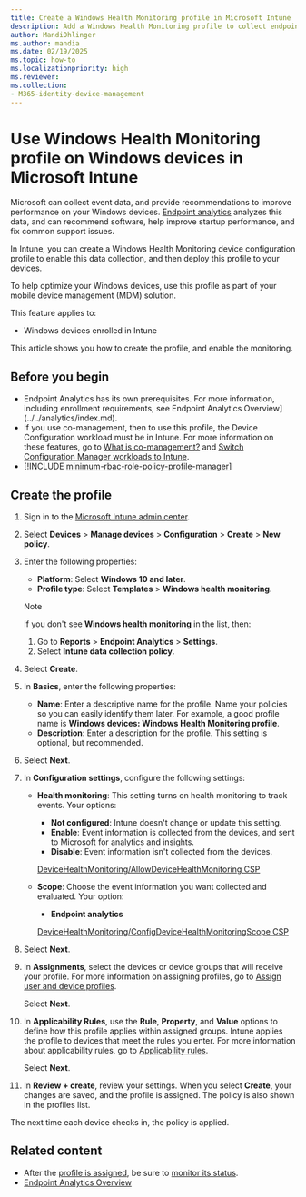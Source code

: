 ```yaml
---
title: Create a Windows Health Monitoring profile in Microsoft Intune
description: Add a Windows Health Monitoring profile to collect endpoint analytics and software update events on Windows 10/11 devices in Microsoft Intune. Use this data to recommend software, review startup performance, and fix support issues.
author: MandiOhlinger
ms.author: mandia
ms.date: 02/19/2025
ms.topic: how-to
ms.localizationpriority: high
ms.reviewer:
ms.collection:
- M365-identity-device-management
---
```


# Use Windows Health Monitoring profile on Windows devices in Microsoft Intune

Microsoft can collect event data, and provide recommendations to improve performance on your Windows devices. [Endpoint analytics](../../analytics/index.md) analyzes this data, and can recommend software, help improve startup performance, and fix common support issues.

In Intune, you can create a Windows Health Monitoring device configuration profile to enable this data collection, and then deploy this profile to your devices.

To help optimize your Windows devices, use this profile as part of your mobile device management (MDM) solution.

This feature applies to:

- Windows devices enrolled in Intune

This article shows you how to create the profile, and enable the monitoring.

## Before you begin

- Endpoint Analytics has its own prerequisites. For more information, including enrollment requirements, see Endpoint Analytics Overview](../../analytics/index.md).
- If you use co-management, then to use this profile, the Device Configuration workload must be in Intune. For more information on these features, go to [What is co-management?](../../configmgr/comanage/overview.md) and [Switch Configuration Manager workloads to Intune](../../configmgr/comanage/how-to-switch-workloads.md).
- [!INCLUDE [minimum-rbac-role-policy-profile-manager](../includes/minimum-rbac-role-policy-profile-manager.md)]

## Create the profile

1. Sign in to the [Microsoft Intune admin center](https://go.microsoft.com/fwlink/?linkid=2109431).
2. Select **Devices** > **Manage devices** > **Configuration** > **Create** > **New policy**.
3. Enter the following properties:

    - **Platform**: Select **Windows 10 and later**.
    - **Profile type**: Select **Templates** > **Windows health monitoring**.

    > [!NOTE]
    >
    > If you don't see **Windows health monitoring** in the list, then:
    >
    > 1. Go to **Reports** > **Endpoint Analytics** > **Settings**.
    > 2. Select **Intune data collection policy**.

4. Select **Create**.
5. In **Basics**, enter the following properties:

    - **Name**: Enter a descriptive name for the profile. Name your policies so you can easily identify them later. For example, a good profile name is **Windows devices: Windows Health Monitoring profile**.
    - **Description**: Enter a description for the profile. This setting is optional, but recommended.

6. Select **Next**.
7. In **Configuration settings**, configure the following settings:

    - **Health monitoring**: This setting turns on health monitoring to track events. Your options:
      - **Not configured**: Intune doesn't change or update this setting.
      - **Enable**: Event information is collected from the devices, and sent to Microsoft for analytics and insights.
      - **Disable**: Event information isn't collected from the devices.

      [DeviceHealthMonitoring/AllowDeviceHealthMonitoring CSP](/windows/client-management/mdm/policy-csp-devicehealthmonitoring#allowdevicehealthmonitoring)

    - **Scope**: Choose the event information you want collected and evaluated. Your option:
      - **Endpoint analytics**

      [DeviceHealthMonitoring/ConfigDeviceHealthMonitoringScope CSP](/windows/client-management/mdm/policy-csp-devicehealthmonitoring#configdevicehealthmonitoringscope)

8. Select **Next**.

9. In **Assignments**, select the devices or device groups that will receive your profile. For more information on assigning profiles, go to [Assign user and device profiles](device-profile-assign.md).

    Select **Next**.

10. In **Applicability Rules**, use the **Rule**, **Property**, and **Value** options to define how this profile applies within assigned groups. Intune applies the profile to devices that meet the rules you enter. For more information about applicability rules, go to [Applicability rules](device-profile-create.md#applicability-rules).

    Select **Next**.

11. In **Review + create**, review your settings. When you select **Create**, your changes are saved, and the profile is assigned. The policy is also shown in the profiles list.

The next time each device checks in, the policy is applied.

## Related content

- After the [profile is assigned](device-profile-assign.md), be sure to [monitor its status](device-profile-monitor.md).
- [Endpoint Analytics Overview](../../analytics/index.md)
